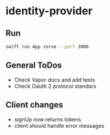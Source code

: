 
# identity-provider

## Run

```bash
swift run App serve --port 3000
```

## General ToDos

- Check Vapor docs and add tests
- Check Oauth 2 protocol standars


## Client changes

- signUp now returns tokens
- client should handle error messages
